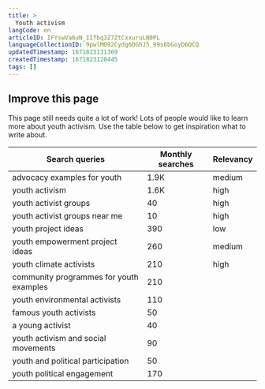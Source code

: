 ```yaml
---
title: >
  Youth activism
langCode: en
articleID: IFYswVa6uN_IIfbq3Z7ZtCxxuruLN0PL
languageCollectionID: 9pwlMO92Cydg6DGhJ5_99s6bGoyD6QCQ
updatedTimestamp: 1671823131369
createdTimestamp: 1671823128445
tags: []
---
```


## Improve this page

This page still needs quite a lot of work! Lots of people would like to learn more about youth activism. Use the table below to get inspiration what to write about.

<div><table><thead><tr><th>Search queries</th><th>Monthly searches</th><th>Relevancy</th></tr></thead><tbody><tr><td>advocacy examples for youth</td><td>1.9K</td><td>medium</td></tr><tr><td>youth activism</td><td>1.6K</td><td>high</td></tr><tr><td>youth activist groups</td><td>40</td><td>high</td></tr><tr><td>youth activist groups near me</td><td>10</td><td>high</td></tr><tr><td>youth project ideas</td><td>390</td><td>low</td></tr><tr><td>youth empowerment project ideas</td><td>260</td><td>medium</td></tr><tr><td>youth climate activists</td><td>210</td><td>high</td></tr><tr><td>community programmes for youth examples</td><td>210</td><td></td></tr><tr><td>youth environmental activists</td><td>110</td><td></td></tr><tr><td>famous youth activists</td><td>50</td><td></td></tr><tr><td>a young activist</td><td>40</td><td></td></tr><tr><td>youth activism and social movements</td><td>90</td><td></td></tr><tr><td>youth and political participation</td><td>50</td><td></td></tr><tr><td>youth political engagement</td><td>170</td><td></td></tr></tbody></table></div>